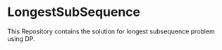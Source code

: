 # LongestSubSequence
This Repository contains the solution for longest subsequence problem using DP.
